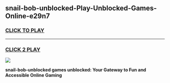 
## snail-bob-unblocked-Play-Unblocked-Games-Online-e29n7
<h3>
<a href="https://premium76.site?title=snail-bob-unblocked&ref=25A">CLICK TO PLAY</a></h3>
<hr>

<h3>
<a href="https://premium76.site?title=snail-bob-unblocked&ref=25A">CLICK 2 PLAY</a>
  
</h3>

<a href="https://premium76.site?title=snail-bob-unblocked&ref=25A"><img src="https://clearcache.store/games.png"></a>


**snail-bob-unblocked games unblocked: Your Gateway to Fun and Accessible Online Gaming**
